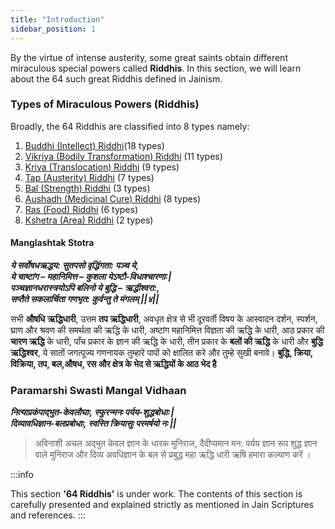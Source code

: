 ```yaml
---
title: "Introduction"
sidebar_position: 1
---
```



By the virtue of intense austerity, some great saints obtain different miraculous special powers called **Riddhis**. In this section, we will learn about the 64 such great Riddhis defined in Jainism.

### Types of Miraculous Powers (Riddhis)

Broadly, the 64 Riddhis are classified into 8 types namely:
1. [Buddhi (Intellect) Riddhi](./Buddhi_Riddhi.md)(18 types)
2. [Vikriya (Bodily Transformation) Riddhi](./Vikriya_Riddhi.md) (11 types)
3. [Kriya (Translocation) Riddhi](./Kriya_Riddhi.md) (9 types)
4. [Tap (Austerity) Riddhi](./Tap_Riddhi.md) (7 types)
5. [Bal (Strength) Riddhi](./Bal_Riddhi.md) (3 types)
6. [Aushadh (Medicinal Cure) Riddhi](./Aushadh_Riddhi.md) (8 types)
7. [Ras (Food) Riddhi](./Ras_Riddhi.md) (6 types)
8. [Kshetra (Area) Riddhi](./Kshetra_Riddhi.md) (2 types) 

#### **Manglashtak Stotra** 

***ये सर्वोषधऋद्धय: सुतपसो वृद्धिंगता: पञ्च ये,*** <br/>
***ये चाष्टांग – महानिमित्त – कुशला येऽष्टौ-विधाश्चारणा:|***<br/>
***पञ्चज्ञानधरास्त्रयोऽपि बलिनो ये बुद्धि – ऋद्धीश्वरा:,***<br/>
***सप्तैते सकलार्चिता गणभृत: कुर्वन्तु ते मंगलम् ||४||***<br/>

सभी **औषधि ऋद्धिधारी**, उत्तम **तप ऋद्धिधारी**, अवधृत क्षेत्र से भी दूरवर्ती विषय के आस्वादन दर्शन, स्पर्शन, घ्राण और श्रवण की समर्थता की ऋद्धि के धारी, अष्टांग महानिमित्त विज्ञता की ऋद्धि के धारी, आठ प्रकार की **चारण ऋद्धि** के धारी, पाँच प्रकार के ज्ञान की ऋद्धि के धारी, तीन प्रकार के **बलों की ऋद्धि** के धारी और **बुद्धि ऋद्धिश्वर**, ये सातों जगत्पूज्य गणनायक तुम्हारे पापों को क्षालित करे और तुम्हे सुखी बनावे।  **बुद्धि, क्रिया, विक्रिया, तप, बल,औषध, रस और क्षेत्र के भेद से ऋद्धियों के आठ भेद है**

### Paramarshi Swasti Mangal Vidhaan

***नित्याप्रकंपाद्भुत-केवलौघाः, स्फुरन्मनः पर्यय-शुद्धबोधाः |*** <br/>
***दिव्यावधिज्ञान-बलप्रबोधाः, स्वस्ति क्रियासुः परमर्षयो नः ||***

> अविनाशी अचल अद्भुत केवल ज्ञान के धारक मुनिराज, दैदीप्यमान मन: पर्यय ज्ञान रूप शुद्ध ज्ञान वाले मुनिराज और दिव्य अवधिज्ञान के बल से प्रबुद्ध महा ऋद्धि धारी ऋषि हमारा कल्याण करें ।


:::info

This section **'64 Riddhis'** is under work. The contents of this section is carefully presented and explained strictly as mentioned in Jain Scriptures and references.
:::
